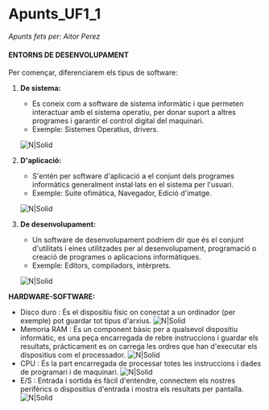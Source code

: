 # Apunts_UF1_1
_Apunts fets per: Aitor Perez_
#### ENTORNS DE DESENVOLUPAMENT
Per començar, diferenciarem els tipus de software:
1. **De sistema:**
    * Es coneix com a software de sistema informàtic i que permeten interactuar amb el sistema operatiu, per donar suport a altres programes i garantir el control digital del maquinari.
    * Exemple: Sistemes Operatius, drivers.
    
    ![N|Solid](https://cookie.hardwaresfera.com/uploads/2019/12/definicion-de-software-sistema-apple-linux-windows-android.jpg)
2. **D'aplicació:**
    * S'entén per software d'aplicació a el conjunt dels programes informàtics generalment instal·lats en el sistema per l'usuari.
    * Exemple: Suite ofimàtica, Navegador, Edició d'imatge.
    
    ![N|Solid](https://lh3.googleusercontent.com/proxy/hYXRXnHz-2xr60g3Xa3-iczqNRu0IF9RHvd_TIbQDvjGcNmN54B0Nd45JJ4fgF_dYP94Ib6KIf5VMKmEJ4k1Nm_hytXvGDIWC6nJMwjU5BO8YHzcHhTojw)
3. **De desenvolupament:**
    * Un software de desenvolupament podríem dir que és el conjunt d'utilitats i eines utilitzades per al desenvolupament, programació o creació de programes o aplicacions informàtiques.
    * Exemple: Editors, compiladors, intèrprets.

    ![N|Solid](https://okhosting.com/resources/uploads/2015/12/herramientas-de-desarrollo-de-software-1024x642@2x.png)

**HARDWARE-SOFTWARE:**
* Disco duro : És el dispositiu físic on conectat a un ordinador (per exemple) pot guardar tot tipus d'arxius.
    ![N|Solid](https://www.faq-mac.com/wp-content/uploads/2012/01/hdd_256_35631_640.jpg)
* Memoria RAM : És un component bàsic per a qualsevol dispositiu informàtic, es una peça encarregada de rebre instruccions i guardar els resultats, prácticament es on carrega les ordres que han d'executar els dispositius com el processador.
    ![N|Solid](https://www.womovil.com/wp-content/uploads/2020/06/1001201914324111992-256x256.jpg)
* CPU : És la part encarregada de processar totes les instruccions i dades de programari i de maquinari.
    ![N|Solid](https://pngimg.com/uploads/cpu/cpu_PNG59.png)
* E/S : Entrada i sortida és fàcil d'entendre, connectem els nostres perifèrics o dispositius d'entrada i mostra els resultats per pantalla. 
    ![N|Solid](https://www.dimm.com.uy/imgs/productos/productos31_37149.jpg)
